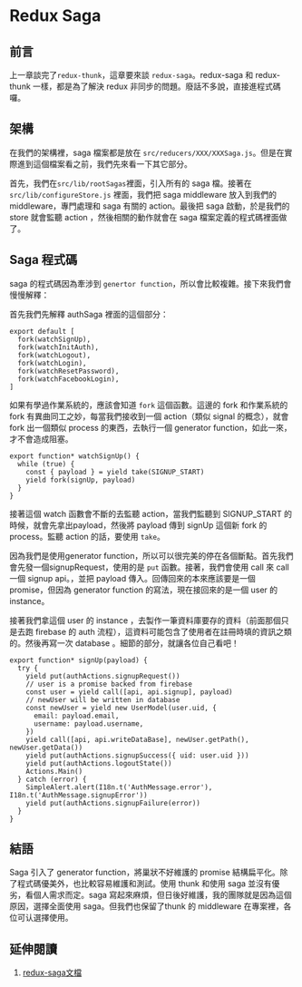 # Redux Saga

## 前言

上一章談完了```redux-thunk```，這章要來談 ```redux-saga```。redux-saga 和 redux-thunk 一樣，都是為了解決 redux 非同步的問題。廢話不多說，直接進程式碼囉。

## 架構

在我們的架構裡，saga 檔案都是放在 ```src/reducers/XXX/XXXSaga.js```。但是在實際進到這個檔案看之前，我們先來看一下其它部分。

首先，我們在```src/lib/rootSagas```裡面，引入所有的 saga 檔。接著在 ```src/lib/configureStore.js``` 裡面，我們把 saga middleware 放入到我們的 middleware，專門處理和 saga 有關的 action。最後把 saga 啟動，於是我們的 store 就會監聽 action ，然後相關的動作就會在 saga 檔案定義的程式碼裡面做了。

## Saga 程式碼

saga 的程式碼因為牽涉到 ```genertor function```，所以會比較複雜。接下來我們會慢慢解釋：

首先我們先解釋 authSaga 裡面的這個部分：
```
export default [
  fork(watchSignUp),
  fork(watchInitAuth),
  fork(watchLogout),
  fork(watchLogin),
  fork(watchResetPassword),
  fork(watchFacebookLogin),
]
```
如果有學過作業系統的，應該會知道 ```fork``` 這個函數。這邊的 fork 和作業系統的 fork 有異曲同工之妙，每當我們接收到一個 action（類似 signal 的概念），就會 fork 出一個類似 process 的東西，去執行一個 generator function，如此一來，才不會造成阻塞。

```
export function* watchSignUp() {
  while (true) {
    const { payload } = yield take(SIGNUP_START)
    yield fork(signUp, payload)
  }
}
```

接著這個 watch 函數會不斷的去監聽 action，當我們監聽到 SIGNUP_START 的時候，就會先拿出payload，然後將 payload 傳到 signUp 這個新 fork 的 process。監聽 action 的話，要使用 ```take```。

因為我們是使用generator function，所以可以很完美的停在各個斷點。首先我們會先發一個signupRequest，使用的是 ```put``` 函數。接著，我們會使用 call 來 call 一個 signup api。，並把 payload 傳入。回傳回來的本來應該要是一個 promise，但因為 generator function 的寫法，現在接回來的是一個 user 的 instance。

接著我們拿這個 user 的 instance ，去製作一筆資料庫要存的資料（前面那個只是去跑 firebase 的 auth 流程），這資料可能包含了使用者在註冊時填的資訊之類的。然後再寫一次 database 。細節的部分，就讓各位自己看吧！

```
export function* signUp(payload) {
  try {
    yield put(authActions.signupRequest())
    // user is a promise backed from firebase
    const user = yield call([api, api.signup], payload)
    // newUser will be written in database
    const newUser = yield new UserModel(user.uid, {
      email: payload.email,
      username: payload.username,
    })
    yield call([api, api.writeDataBase], newUser.getPath(), newUser.getData())
    yield put(authActions.signupSuccess({ uid: user.uid }))
    yield put(authActions.logoutState())
    Actions.Main()
  } catch (error) {
    SimpleAlert.alert(I18n.t('AuthMessage.error'), I18n.t('AuthMessage.signupError'))
    yield put(authActions.signupFailure(error))
  }
}
```
## 結語

Saga 引入了 generator function，將巢狀不好維護的 promise 結構扁平化。除了程式碼優美外，也比較容易維護和測試。使用 thunk 和使用 saga 並沒有優劣，看個人需求而定。saga 寫起來麻煩，但日後好維護，我的團隊就是因為這個原因，選擇全面使用 saga。但我們也保留了thunk 的 middleware 在專案裡，各位可认選擇使用。

## 延伸閱讀

1. [redux-saga文檔](http://leonshi.com/redux-saga-in-chinese/)